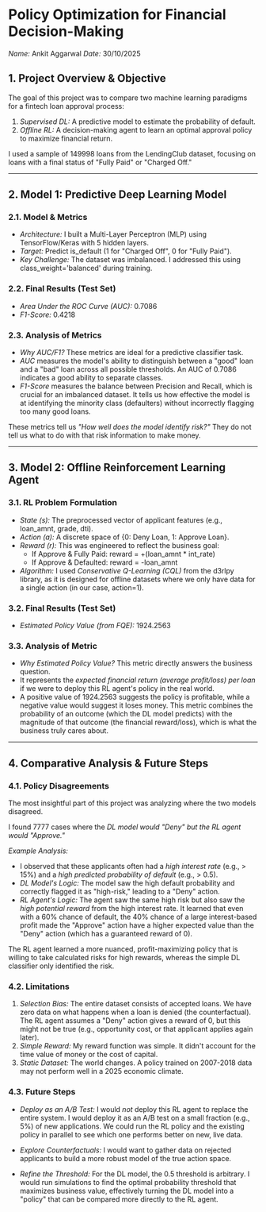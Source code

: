 # Policy Optimization for Financial Decision-Making
*Name:* Ankit Aggarwal
*Date:* 30/10/2025

## 1. Project Overview & Objective

The goal of this project was to compare two machine learning paradigms for a fintech loan approval process:
1.  *Supervised DL:* A predictive model to estimate the probability of default.
2.  *Offline RL:* A decision-making agent to learn an optimal approval policy to maximize financial return.

I used a sample of 149998 loans from the LendingClub dataset, focusing on loans with a final status of "Fully Paid" or "Charged Off."

---

## 2. Model 1: Predictive Deep Learning Model

### 2.1. Model & Metrics
* *Architecture:* I built a Multi-Layer Perceptron (MLP) using TensorFlow/Keras with 5 hidden layers.
* *Target:* Predict is_default (1 for "Charged Off", 0 for "Fully Paid").
* *Key Challenge:* The dataset was imbalanced. I addressed this using class_weight='balanced' during training.

### 2.2. Final Results (Test Set)
* *Area Under the ROC Curve (AUC):* 0.7086
* *F1-Score:* 0.4218

### 2.3. Analysis of Metrics
* *Why AUC/F1?* These metrics are ideal for a predictive classifier task.
* *AUC* measures the model's ability to distinguish between a "good" loan and a "bad" loan across all possible thresholds. An AUC of 0.7086 indicates a good ability to separate classes.
* *F1-Score* measures the balance between Precision and Recall, which is crucial for an imbalanced dataset. It tells us how effective the model is at identifying the minority class (defaulters) without incorrectly flagging too many good loans.

These metrics tell us *"How well does the model *identify risk?"** They do not tell us what to do with that risk information to make money.

---

## 3. Model 2: Offline Reinforcement Learning Agent

### 3.1. RL Problem Formulation
* *State (s):* The preprocessed vector of applicant features (e.g., loan_amnt, grade, dti).
* *Action (a):* A discrete space of {0: Deny Loan, 1: Approve Loan}.
* *Reward (r):* This was engineered to reflect the business goal:
    * If Approve & Fully Paid: reward = +(loan_amnt * int_rate)
    * If Approve & Defaulted: reward = -loan_amnt
* *Algorithm:* I used *Conservative Q-Learning (CQL)* from the d3rlpy library, as it is designed for offline datasets where we only have data for a single action (in our case, action=1).

### 3.2. Final Results (Test Set)
* *Estimated Policy Value (from FQE):* 1924.2563

### 3.3. Analysis of Metric
* *Why Estimated Policy Value?* This metric directly answers the business question.
* It represents the *expected financial return (average profit/loss) per loan* if we were to deploy this RL agent's policy in the real world.
* A positive value of 1924.2563 suggests the policy is profitable, while a negative value would suggest it loses money. This metric combines the probability of an outcome (which the DL model predicts) with the magnitude of that outcome (the financial reward/loss), which is what the business truly cares about.

---

## 4. Comparative Analysis & Future Steps

### 4.1. Policy Disagreements
The most insightful part of this project was analyzing where the two models disagreed.

I found 7777 cases where the *DL model would "Deny" but the RL agent would "Approve."*

*Example Analysis:*
* I observed that these applicants often had a *high interest rate* (e.g., > 15%) and a *high predicted probability of default* (e.g., > 0.5).
* *DL Model's Logic:* The model saw the high default probability and correctly flagged it as "high-risk," leading to a "Deny" action.
* *RL Agent's Logic:* The agent saw the same high risk but also saw the *high potential reward* from the high interest rate. It learned that even with a 60% chance of default, the 40% chance of a large interest-based profit made the "Approve" action have a higher expected value than the "Deny" action (which has a guaranteed reward of 0).

The RL agent learned a more nuanced, profit-maximizing policy that is willing to take calculated risks for high rewards, whereas the simple DL classifier only identified the risk.

### 4.2. Limitations
1.  *Selection Bias:* The entire dataset consists of accepted loans. We have zero data on what happens when a loan is denied (the counterfactual). The RL agent assumes a "Deny" action gives a reward of 0, but this might not be true (e.g., opportunity cost, or that applicant applies again later).
2.  *Simple Reward:* My reward function was simple. It didn't account for the time value of money or the cost of capital.
3.  *Static Dataset:* The world changes. A policy trained on 2007-2018 data may not perform well in a 2025 economic climate.

### 4.3. Future Steps
* *Deploy as an A/B Test:* I would *not* deploy this RL agent to replace the entire system. I would deploy it as an A/B test on a small fraction (e.g., 5%) of new applications. We could run the RL policy and the existing policy in parallel to see which one performs better on new, live data.
* *Explore Counterfactuals:* I would want to gather data on rejected applicants to build a more robust model of the true action space.

* *Refine the Threshold:* For the DL model, the 0.5 threshold is arbitrary. I would run simulations to find the optimal probability threshold that maximizes business value, effectively turning the DL model into a "policy" that can be compared more directly to the RL agent.


